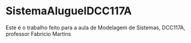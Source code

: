 # SistemaAluguelDCC117A
Este é o trabalho feito para a aula de Modelagem de Sistemas, DCC117A, professor Fabricio Martins
